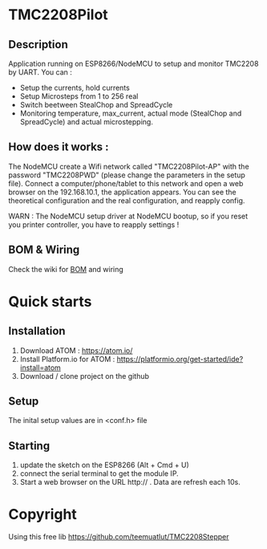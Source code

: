 # TMC2208Pilot
## Description
Application running on ESP8266/NodeMCU to setup and monitor TMC2208 by UART. You can :
* Setup the currents, hold currents
* Setup Microsteps from 1 to 256 real
* Switch beetween StealChop and SpreadCycle
* Monitoring temperature, max_current, actual mode (StealChop and SpreadCycle) and actual microstepping.

## How does it works :
The NodeMCU create a Wifi network called "TMC2208Pilot-AP" with the password "TMC2208PWD" (please change the parameters in the setup file).
Connect a computer/phone/tablet to this network and open a web browser on the 192.168.10.1, the application appears.
You can see the theoretical configuration and the real configuration, and reapply config.

WARN : The NodeMCU setup driver at NodeMCU bootup, so if you reset you printer controller, you have to reapply settings !

## BOM & Wiring
Check the wiki for [BOM](https://github.com/manoukianv/TMC2208Pilot/wiki/BOM) and wiring

# Quick starts
## Installation
1. Download ATOM : https://atom.io/
2. Install Platform.io for ATOM : https://platformio.org/get-started/ide?install=atom
3. Download / clone project on the github

## Setup
The inital setup values are in <conf.h> file

## Starting
1. update the sketch on the ESP8266 (Alt + Cmd + U)
2. connect the serial terminal to get the module IP.
3. Start a web browser on the URL http://<WIFI IP> . Data are refresh each 10s.

# Copyright
Using this free lib https://github.com/teemuatlut/TMC2208Stepper
